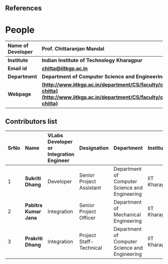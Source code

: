 ## References


# People

<b>Name of Developer | <b> **Prof. Chittaranjan Mandal**
:--|:--|
<b> Institute | <b>  **Indian Institute of Technology Kharagpur**
<b> Email id|     <b>  **chitta@iitkgp.ac.in**
<b> Department |  **Department of Computer Science and Engineering**
<b>Webpage| <b> [http://www.iitkgp.ac.in/department/CS/faculty/cs-chitta](http://www.iitkgp.ac.in/department/CS/faculty/cs-chitta)



## Contributors list


SrNo | Name | VLabs Developer or Integration Engineer | Designation | Department| Institute
:--|:--|:--|:--|:--|:--|
1 | **Sukriti Dhang** | Developer | Senior Project Assistant | Department of Computer Science and Engineering | IIT Kharagpur | 
2 | **Pabitra Kumar Jana** | Integration | Senior Project Officer | Department of Mechanical Engineering | IIT Kharagpur | 
3 | **Prakriti Dhang** | Integration | Project Staff- Technical | Department of Computer Science and Engineering | IIT Kharagpur | 